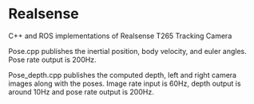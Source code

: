 # Realsense
C++ and ROS implementations of Realsense T265 Tracking Camera

Pose.cpp publishes the inertial position, body velocity, and euler angles. Pose rate output is 200Hz.

Pose_depth.cpp publishes the computed depth, left and right camera images along with the poses. Image rate input is 60Hz, depth output is around 10Hz and pose rate output is 200Hz.
